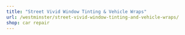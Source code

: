 ```yaml
---
title: "Street Vivid Window Tinting & Vehicle Wraps"
url: /westminster/street-vivid-window-tinting-and-vehicle-wraps/
shop: car repair
---
```

